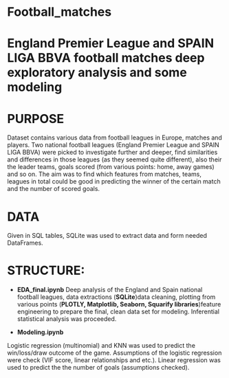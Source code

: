 # Football_matches
# England Premier League and SPAIN LIGA BBVA football matches deep exploratory analysis and some modeling

# PURPOSE

Dataset contains various data from football leagues in Europe, matches and players. Two national football leagues (England Premier League and SPAIN LIGA BBVA) were picked to investigate further and deeper, find similarities and differences in those leagues (as they seemed quite different), also their the leader teams, goals scored (from various points: home, away games) and so on. The aim was to find which features from matches, teams, leagues in total could be good in predicting the winner of the certain match and the number of scored goals.

# DATA

Given in SQL tables, SQLite was used to extract data and form needed DataFrames.

# STRUCTURE:

- **EDA_final.ipynb**
Deep analysis of the England and Spain national football leagues, data extractions (**SQLite**)data cleaning, plotting from various points 
(**PLOTLY, Matplotlib, Seaborn, Squarify libraries**)feature engineering to prepare the final, clean data set for modeling. Inferential statistical analysis was proceeded.

- **Modeling.ipynb**

Logistic regression (multinomial) and KNN was used to predict the win/loss/draw outcome of the game. Assumptions of the logistic regression were check (VIF score, linear relationships and etc.). Linear regression was used to predict the the number of goals (assumptions checked). 

